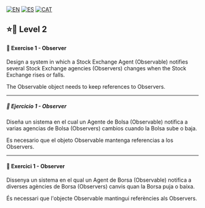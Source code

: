 [![EN](https://img.shields.io/badge/EN-blue.svg?logo=googletranslate&logoColor=white)](#eng)
[![ES](https://img.shields.io/badge/ES-red.svg?logo=googletranslate&logoColor=white)](#es)
[![CAT](https://img.shields.io/badge/CAT-yellow.svg?logo=googletranslate&logoColor=white)](#cat)

⭐🌟 Level 2
-

<a name="eng"></a>

#### 📍 Exercise 1 - Observer


Design a system in which a Stock Exchange Agent (Observable) notifies several Stock Exchange agencies (Observers) changes when the Stock Exchange rises or falls.

The Observable object needs to keep references to Observers.

---

<a name="es"></a>

##### 📍 Ejercicio 1 - Observer

Diseña un sistema en el cual un Agente de Bolsa (Observable) notifica a varias agencias de Bolsa (Observers) cambios cuando la Bolsa sube o baja.

Es necesario que el objeto Observable mantenga referencias a los Observers.

---

<a name="cat"></a>

#### 📍 Exercici 1 - Observer

Dissenya un sistema en el qual un Agent de Borsa (Observable) notifica a diverses agències de Borsa (Observers) canvis quan la Borsa puja o baixa.

És necessari que l'objecte Observable mantingui referències als Observers.

